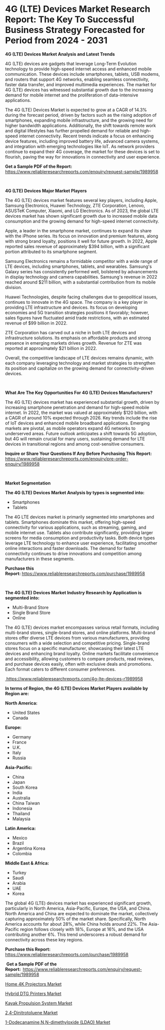 <p><h1>4G (LTE) Devices Market Research Report: The Key To Successful Business Strategy Forecasted for Period from 2024 - 2031</h1></p><p><strong>4G (LTE) Devices Market Analysis and Latest Trends</strong></p>
<p><p>4G (LTE) devices are gadgets that leverage Long-Term Evolution technology to provide high-speed internet access and enhanced mobile communication. These devices include smartphones, tablets, USB modems, and routers that support 4G networks, enabling seamless connectivity, faster data transfer, and improved multimedia experiences. The market for 4G (LTE) devices has witnessed substantial growth due to the increasing demand for mobile internet and the proliferation of data-intensive applications.</p><p>The 4G (LTE) Devices Market is expected to grow at a CAGR of 14.3% during the forecast period, driven by factors such as the rising adoption of smartphones, expanding mobile infrastructure, and the growing need for higher bandwidth applications. Additionally, the shift towards remote work and digital lifestyles has further propelled demand for reliable and high-speed internet connectivity. Recent trends indicate a focus on enhancing device features, including improved battery life, advanced camera systems, and integration with emerging technologies like IoT. As network providers continue to expand their 4G coverage, the market for these devices is set to flourish, paving the way for innovations in connectivity and user experience.</p></p>
<p><strong>Get a Sample PDF of the Report:&nbsp;</strong> <a href="https://www.reliableresearchreports.com/enquiry/request-sample/1989958?utm_campaign=4&utm_medium=2&utm_source=Github&utm_content=ia&utm_term=25102024&utm_id=4g-lte-devices">https://www.reliableresearchreports.com/enquiry/request-sample/1989958</a></p>
<p>&nbsp;</p>
<p><strong>4G (LTE) Devices Major Market Players</strong></p>
<p><p>The 4G (LTE) devices market features several key players, including Apple, Samsung Electronics, Huawei Technology, ZTE Corporation, Lenovo, ASUSTeK Computer, Xiaomi, and LG Electronics. As of 2023, the global LTE devices market has shown significant growth due to increased mobile data consumption and the growing demand for high-speed internet connectivity.</p><p>Apple, a leader in the smartphone market, continues to expand its share with the iPhone series. Its focus on innovation and premium features, along with strong brand loyalty, positions it well for future growth. In 2022, Apple reported sales revenue of approximately $394 billion, with a significant portion attributed to its smartphone segment.</p><p>Samsung Electronics remains a formidable competitor with a wide range of LTE devices, including smartphones, tablets, and wearables. Samsung's Galaxy series has consistently performed well, bolstered by advancements in display technology and camera capabilities. Samsung's revenue in 2022 reached around $211 billion, with a substantial contribution from its mobile division.</p><p>Huawei Technologies, despite facing challenges due to geopolitical issues, continues to innovate in the 4G space. The company is a key player in providing LTE infrastructure and devices. Its focus on developing economies and 5G transition strategies positions it favorably; however, sales figures have fluctuated amid trade restrictions, with an estimated revenue of $99 billion in 2022.</p><p>ZTE Corporation has carved out a niche in both LTE devices and infrastructure solutions. Its emphasis on affordable products and strong presence in emerging markets drives growth. Revenue for ZTE was reported at approximately $21 billion in 2022.</p><p>Overall, the competitive landscape of LTE devices remains dynamic, with each company leveraging technology and market strategies to strengthen its position and capitalize on the growing demand for connectivity-driven devices.</p></p>
<p>&nbsp;</p>
<p><strong>What Are The Key Opportunities For 4G (LTE) Devices Manufacturers?</strong></p>
<p><p>The 4G (LTE) devices market has experienced substantial growth, driven by increasing smartphone penetration and demand for high-speed mobile internet. In 2022, the market was valued at approximately $120 billion, with a CAGR of around 10% expected through 2026. Key trends include the rise of IoT devices and enhanced mobile broadband applications. Emerging markets are pivotal, as mobile operators expand 4G networks to underserved areas. Future outlook anticipates a shift towards 5G adoption, but 4G will remain crucial for many users, sustaining demand for LTE devices in transitional regions and among cost-sensitive consumers.</p></p>
<p><strong>Inquire or Share Your Questions If Any Before Purchasing This Report:</strong> <a href="https://www.reliableresearchreports.com/enquiry/pre-order-enquiry/1989958?utm_campaign=4&utm_medium=2&utm_source=Github&utm_content=ia&utm_term=25102024&utm_id=4g-lte-devices">https://www.reliableresearchreports.com/enquiry/pre-order-enquiry/1989958</a></p>
<p>&nbsp;</p>
<p><strong>Market Segmentation</strong></p>
<p><strong>The 4G (LTE) Devices Market Analysis by types is segmented into:</strong></p>
<p><ul><li>Smartphones</li><li>Tablets</li></ul></p>
<p><p>The 4G LTE devices market is primarily segmented into smartphones and tablets. Smartphones dominate this market, offering high-speed connectivity for various applications, such as streaming, gaming, and mobile internet use. Tablets also contribute significantly, providing larger screens for media consumption and productivity tasks. Both device types leverage LTE technology to enhance user experience, facilitating smoother online interactions and faster downloads. The demand for faster connectivity continues to drive innovations and competition among manufacturers in these segments.</p></p>
<p><strong>Purchase this Report:&nbsp;</strong><a href="https://www.reliableresearchreports.com/purchase/1989958?utm_campaign=4&utm_medium=2&utm_source=Github&utm_content=ia&utm_term=25102024&utm_id=4g-lte-devices">https://www.reliableresearchreports.com/purchase/1989958</a></p>
<p>&nbsp;</p>
<p><strong>The 4G (LTE) Devices Market Industry Research by Application is segmented into:</strong></p>
<p><ul><li>Multi-Brand Store</li><li>Single Brand Store</li><li>Online</li></ul></p>
<p><p>The 4G (LTE) devices market encompasses various retail formats, including multi-brand stores, single-brand stores, and online platforms. Multi-brand stores offer diverse LTE devices from various manufacturers, providing consumers with a wide selection and competitive pricing. Single-brand stores focus on a specific manufacturer, showcasing their latest LTE devices and enhancing brand loyalty. Online markets facilitate convenience and accessibility, allowing customers to compare products, read reviews, and purchase devices easily, often with exclusive deals and promotions. Each format caters to different consumer preferences.</p></p>
<p><a href="https://www.reliableresearchreports.com/4g-lte-devices-r1989958?utm_campaign=4&utm_medium=2&utm_source=Github&utm_content=ia&utm_term=25102024&utm_id=4g-lte-devices">&nbsp;https://www.reliableresearchreports.com/4g-lte-devices-r1989958</a></p>
<p><strong>In terms of Region, the 4G (LTE) Devices Market Players available by Region are:</strong></p>
<p>
    <p> <strong> North America: </strong>
        <ul>
            <li>United States</li>
            <li>Canada</li>
        </ul>
        </p> 
    <p> <strong> Europe: </strong>
        <ul>
            <li>Germany</li>
            <li>France</li>
            <li>U.K.</li>
            <li>Italy</li>
            <li>Russia</li>
        </ul>
        </p> 
    <p> <strong> Asia-Pacific: </strong>
        <ul>
            <li>China</li>
            <li>Japan</li>
            <li>South Korea</li>
            <li>India</li>
            <li>Australia</li>
            <li>China Taiwan</li>
            <li>Indonesia</li>
            <li>Thailand</li>
            <li>Malaysia</li>
        </ul>
        </p> 
    <p> <strong> Latin America: </strong>
        <ul>
            <li>Mexico</li>
            <li>Brazil</li>
            <li>Argentina Korea</li>
            <li>Colombia</li>
        </ul>
        </p> 
    <p> <strong> Middle East & Africa: </strong>
        <ul>
            <li>Turkey</li>
            <li>Saudi</li>
            <li>Arabia</li>
            <li>UAE</li>
            <li>Korea</li>
        </ul>
    </p>
    </p>
<p><p>The global 4G (LTE) devices market has experienced significant growth, particularly in North America, Asia-Pacific, Europe, the USA, and China. North America and China are expected to dominate the market, collectively capturing approximately 50% of the market share. Specifically, North America accounts for about 28%, while China holds around 22%. The Asia-Pacific region follows closely with 18%, Europe at 16%, and the USA contributing another 6%. This trend underscores a robust demand for connectivity across these key regions.</p></p>
<p><strong>Purchase this Report: </strong><a href="https://www.reliableresearchreports.com/purchase/1989958?utm_campaign=4&utm_medium=2&utm_source=Github&utm_content=ia&utm_term=25102024&utm_id=4g-lte-devices">https://www.reliableresearchreports.com/purchase/1989958</a></p>
<p>&nbsp;<strong>Get a Sample PDF of the Report:&nbsp;&nbsp;</strong><a href="https://www.reliableresearchreports.com/enquiry/request-sample/1989958?utm_campaign=4&utm_medium=2&utm_source=Github&utm_content=ia&utm_term=25102024&utm_id=4g-lte-devices">https://www.reliableresearchreports.com/enquiry/request-sample/1989958</a></p>
<p><strong></strong></p>
<p><p><a href="https://www.linkedin.com/pulse/home-4k-projectors-market-segmentation-in-depth-analysis-householdworkeducation-7r4yf?utm_campaign=4&utm_medium=2&utm_source=Github&utm_content=ia&utm_term=25102024&utm_id=4g-lte-devices">Home 4K Projectors Market</a></p><p><a href="https://www.linkedin.com/pulse/global-hybrid-dtg-printers-market-opportunities-forecast-period-tnv2f?utm_campaign=4&utm_medium=2&utm_source=Github&utm_content=ia&utm_term=25102024&utm_id=4g-lte-devices">Hybrid DTG Printers Market</a></p><p><a href="https://issuu.com/reportprime-2/docs/kayak-propulsion-system-market-size_bdf521f1a20736?utm_campaign=4&utm_medium=2&utm_source=Github&utm_content=ia&utm_term=25102024&utm_id=4g-lte-devices">Kayak Propulsion System Market</a></p><p><a href="https://github.com/alesiasc0na/Market-Research-Report-List-1/blob/main/24-dinitrotoluene-market.md?utm_campaign=4&utm_medium=2&utm_source=Github&utm_content=ia&utm_term=25102024&utm_id=4g-lte-devices">2,4-Dinitrotoluene Market</a></p><p><a href="https://github.com/kathiestrine5ty/Market-Research-Report-List-1/blob/main/1-dodecanaminenn-dimethyloxide-ldao-market.md?utm_campaign=4&utm_medium=2&utm_source=Github&utm_content=ia&utm_term=25102024&utm_id=4g-lte-devices">1-Dodecanamine,N,N-dimethyloxide (LDAO) Market</a></p></p>